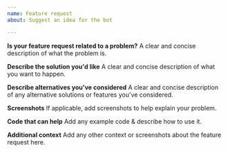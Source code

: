 ```yaml
---
name: Feature request
about: Suggest an idea for the bot

---
```


**Is your feature request related to a problem?**
A clear and concise description of what the problem is.

**Describe the solution you'd like**
A clear and concise description of what you want to happen.

**Describe alternatives you've considered**
A clear and concise description of any alternative solutions or features you've considered.

**Screenshots**
If applicable, add screenshots to help explain your problem.

**Code that can help**
Add any example code & describe how to use it.

**Additional context**
Add any other context or screenshots about the feature request here.
